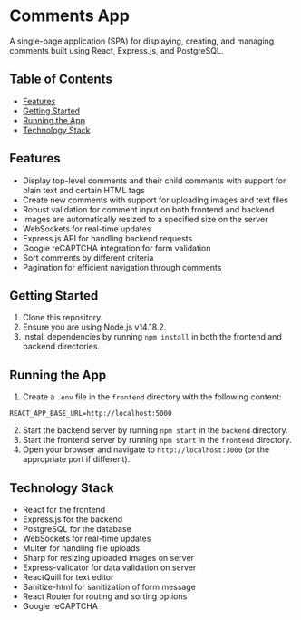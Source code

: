 # Comments App

A single-page application (SPA) for displaying, creating, and managing comments built using React, Express.js, and PostgreSQL.

## Table of Contents

- [Features](#features)
- [Getting Started](#getting-started)
- [Running the App](#running-the-app)
- [Technology Stack](#technology-stack)

## Features

- Display top-level comments and their child comments with support for plain text and certain HTML tags
- Create new comments with support for uploading images and text files
- Robust validation for comment input on both frontend and backend
- Images are automatically resized to a specified size on the server
- WebSockets for real-time updates
- Express.js API for handling backend requests
- Google reCAPTCHA integration for form validation
- Sort comments by different criteria
- Pagination for efficient navigation through comments

## Getting Started

1. Clone this repository.
2. Ensure you are using Node.js v14.18.2.
3. Install dependencies by running `npm install` in both the frontend and backend directories.

## Running the App

1. Create a `.env` file in the `frontend` directory with the following content:
``` console
REACT_APP_BASE_URL=http://localhost:5000
```
2. Start the backend server by running `npm start` in the `backend` directory.
3. Start the frontend server by running `npm start` in the `frontend` directory.
4. Open your browser and navigate to `http://localhost:3000` (or the appropriate port if different).

## Technology Stack

- React for the frontend
- Express.js for the backend
- PostgreSQL for the database
- WebSockets for real-time updates
- Multer for handling file uploads
- Sharp for resizing uploaded images on server
- Express-validator for data validation on server
- ReactQuill for text editor
- Sanitize-html for sanitization of form message
- React Router for routing and sorting options
- Google reCAPTCHA